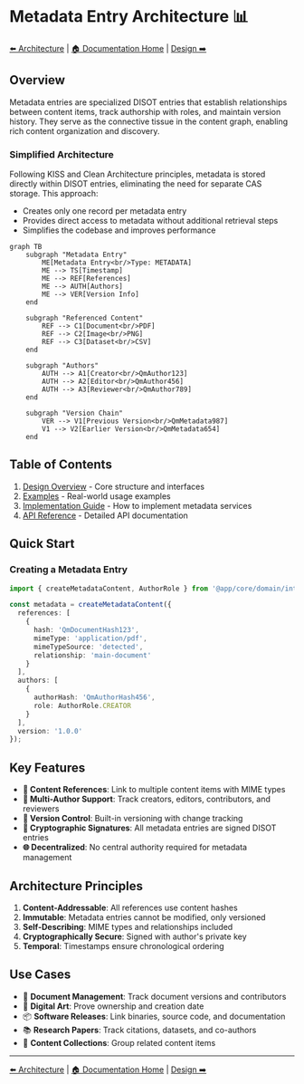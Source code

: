# Metadata Entry Architecture 📊

[⬅️ Architecture](../) | [🏠 Documentation Home](../../../) | [Design ➡️](./design.md)

## Overview

Metadata entries are specialized DISOT entries that establish relationships between content items, track authorship with roles, and maintain version history. They serve as the connective tissue in the content graph, enabling rich content organization and discovery.

### Simplified Architecture

Following KISS and Clean Architecture principles, metadata is stored directly within DISOT entries, eliminating the need for separate CAS storage. This approach:
- Creates only one record per metadata entry
- Provides direct access to metadata without additional retrieval steps
- Simplifies the codebase and improves performance

```mermaid
graph TB
    subgraph "Metadata Entry"
        ME[Metadata Entry<br/>Type: METADATA]
        ME --> TS[Timestamp]
        ME --> REF[References]
        ME --> AUTH[Authors]
        ME --> VER[Version Info]
    end
    
    subgraph "Referenced Content"
        REF --> C1[Document<br/>PDF]
        REF --> C2[Image<br/>PNG]
        REF --> C3[Dataset<br/>CSV]
    end
    
    subgraph "Authors"
        AUTH --> A1[Creator<br/>QmAuthor123]
        AUTH --> A2[Editor<br/>QmAuthor456]
        AUTH --> A3[Reviewer<br/>QmAuthor789]
    end
    
    subgraph "Version Chain"
        VER --> V1[Previous Version<br/>QmMetadata987]
        V1 --> V2[Earlier Version<br/>QmMetadata654]
    end
```

## Table of Contents

1. [Design Overview](./design.md) - Core structure and interfaces
2. [Examples](./examples.md) - Real-world usage examples
3. [Implementation Guide](./implementation.md) - How to implement metadata services
4. [API Reference](./api-reference.md) - Detailed API documentation

## Quick Start

### Creating a Metadata Entry

```typescript
import { createMetadataContent, AuthorRole } from '@app/core/domain/interfaces/metadata-entry';

const metadata = createMetadataContent({
  references: [
    {
      hash: 'QmDocumentHash123',
      mimeType: 'application/pdf',
      mimeTypeSource: 'detected',
      relationship: 'main-document'
    }
  ],
  authors: [
    {
      authorHash: 'QmAuthorHash456',
      role: AuthorRole.CREATOR
    }
  ],
  version: '1.0.0'
});
```

## Key Features

- **📎 Content References**: Link to multiple content items with MIME types
- **👥 Multi-Author Support**: Track creators, editors, contributors, and reviewers
- **🔄 Version Control**: Built-in versioning with change tracking
- **🔐 Cryptographic Signatures**: All metadata entries are signed DISOT entries
- **🌐 Decentralized**: No central authority required for metadata management

## Architecture Principles

1. **Content-Addressable**: All references use content hashes
2. **Immutable**: Metadata entries cannot be modified, only versioned
3. **Self-Describing**: MIME types and relationships included
4. **Cryptographically Secure**: Signed with author's private key
5. **Temporal**: Timestamps ensure chronological ordering

## Use Cases

- 📝 **Document Management**: Track document versions and contributors
- 🎨 **Digital Art**: Prove ownership and creation date
- 📦 **Software Releases**: Link binaries, source code, and documentation
- 📚 **Research Papers**: Track citations, datasets, and co-authors
- 🔗 **Content Collections**: Group related content items

---

[⬅️ Architecture](../) | [🏠 Documentation Home](../../../) | [Design ➡️](./design.md)